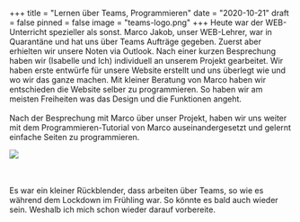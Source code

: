 +++
title = "Lernen über Teams, Programmieren"
date = "2020-10-21"
draft = false
pinned = false
image = "teams-logo.png"
+++
Heute war der WEB-Unterricht spezieller als sonst. Marco Jakob, unser WEB-Lehrer, war in Quarantäne und hat uns über Teams Aufträge gegeben. Zuerst aber erhielten wir unsere Noten via Outlook. Nach einer kurzen Besprechung haben wir (Isabelle und Ich) individuell an unserem Projekt gearbeitet. Wir haben erste entwürfe für unsere Website erstellt und uns überlegt wie und wo wir das ganze machen. Mit kleiner Beratung von Marco haben wir entschieden die Website selber zu programmieren. So haben wir am meisten Freiheiten was das Design und die Funktionen angeht. \
\
Nach der Besprechung mit Marco über unser Projekt, haben wir uns weiter mit dem Programmieren-Tutorial von Marco auseinandergesetzt und gelernt einfache Seiten zu programmieren. 

![](code.png)

\
\
Es war ein kleiner Rückblender, dass arbeiten über Teams, so wie es während dem Lockdown im Frühling war. So könnte es bald auch wieder sein. Weshalb ich mich schon wieder darauf vorbereite.